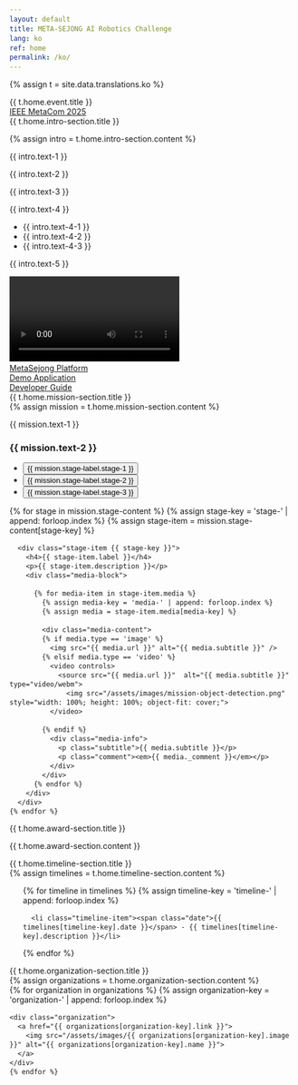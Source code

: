 ```yaml
---
layout: default
title: META-SEJONG AI Robotics Challenge
lang: ko
ref: home
permalink: /ko/
---
```

{% assign t = site.data.translations.ko %}

<div class="title" id="home">{{ t.home.event.title }}</div>

<div class="title-event"><a href="https://ieee-metacom.org">IEEE MetaCom 2025</a></div>

<section id="intro-section">
  <div class="title-level-1">{{ t.home.intro-section.title }}</div>

  {% assign intro = t.home.intro-section.content %}
  <p>{{ intro.text-1 }}</p>
  <p>{{ intro.text-2 }}</p>
  <p>{{ intro.text-3 }}</p>

  <p>{{ intro.text-4 }}</p>
  <ul>
    <li>{{ intro.text-4-1 }}</li>
    <li>{{ intro.text-4-2 }}</li>
    <li>{{ intro.text-4-3 }}</li>
  </ul>

  <p>{{ intro.text-5 }}</p>


  <div class="intro-video">
    <video id="intro-video" controls>
      <source src="{{ '/assets/video/META-Sejong AI Robotics Competition 2025-intro-540p.mp4' | relative_url }}" type="video/mp4">
      <source src="{{ '/assets/video/META-Sejong AI Robotics Competition 2025-intro-540p.webm' | relative_url }}" type="video/webm">
      <img src="/assets/images/meta-sejong.png" alt="Competition Introduction Video" style="width: 100%; height: 100%; object-fit: cover;">
    </video>
  </div>

  <div class="links">
    <div class="link-button">
      <a href="https://github.com/metasejong-competition/metacom2025-metasejong"><i class="fab fa-github"></i> MetaSejong Platform</a>
    </div>
    <div class="link-button">
      <a href="https://github.com/metasejong-competition/metasejong-airobotics"><i class="fab fa-github"></i> Demo Application</a>
    </div>
    <div class="link-button">
      <a href="https://metasejong-competition.readthedocs.io"><i class="fas fa-book"></i> Developer Guide</a>
    </div>
  </div>
</section>


<section id="mission-section">
  <div class="title-level-1">{{ t.home.mission-section.title }}</div>
  {% assign mission = t.home.mission-section.content %}
  <p>{{ mission.text-1 }}</p>

  <h3>{{ mission.text-2 }}</h3>
  <ul class="mission-selector">
    <li><button onclick="handleMissionClick('stage-1')">{{ mission.stage-label.stage-1 }}</button></li>
    <li><button onclick="handleMissionClick('stage-2')">{{ mission.stage-label.stage-2 }}</button></li>
    <li><button onclick="handleMissionClick('stage-3')">{{ mission.stage-label.stage-3 }}</button></li>
  </ul>

  <div class="stage-details">
    {% for stage in mission.stage-content %}
      {% assign stage-key = 'stage-' | append: forloop.index %}
      {% assign stage-item = mission.stage-content[stage-key] %}

      <div class="stage-item {{ stage-key }}">
        <h4>{{ stage-item.label }}</h4>
        <p>{{ stage-item.description }}</p>
        <div class="media-block">

          {% for media-item in stage-item.media %}
            {% assign media-key = 'media-' | append: forloop.index %}
            {% assign media = stage-item.media[media-key] %}

            <div class="media-content">
            {% if media.type == 'image' %}
              <img src="{{ media.url }}" alt="{{ media.subtitle }}" />
            {% elsif media.type == 'video' %}
              <video controls>
                <source src="{{ media.url }}"  alt="{{ media.subtitle }}" type="video/webm">
                  <img src="/assets/images/mission-object-detection.png" style="width: 100%; height: 100%; object-fit: cover;">
              </video>

            {% endif %}
              <div class="media-info">
                <p class="subtitle">{{ media.subtitle }}</p>
                <p class="comment"><em>{{ media._comment }}</em></p>
              </div>
            </div>
          {% endfor %}
        </div>
      </div>
    {% endfor %}      
  </div>
</section>


<section id="award-section">
  <div class="title-level-1">{{ t.home.award-section.title }}</div>
  <p>{{ t.home.award-section.content }}</p>
</section>

<section id="timeline-section">
  <div class="title-level-1">{{ t.home.timeline-section.title }}</div>
    {% assign timelines = t.home.timeline-section.content %}
  <ul>
    {% for timeline in timelines %}
      {% assign timeline-key = 'timeline-' | append: forloop.index %}

      <li class="timeline-item"><span class="date">{{ timelines[timeline-key].date }}</span> - {{ timelines[timeline-key].description }}</li>
  {% endfor %}
  </ul>
</section>



<!-- <section id="sponsor-section">
  <div class="title-level-1">{{ t.home.sponsor-section.title }}</div>
  {% assign sponsors = t.home.sponsor-section.content %}
  <div class="sponsors">
    {% for sponsor in sponsors %}
      {% assign sponsor-key = 'sponsor-' | append: forloop.index %}

    <div class="sponsor">
      <a href="{{ sponsors[sponsor-key].link }}">
        <img src="/assets/images/{{ sponsors[sponsor-key].image }}" alt="{{ sponsors[sponsor-key].name }}">
        {{ sponsors[sponsor-key].name }}
      </a>
    </div>
    {% endfor %}
  </div>
</section> -->

<section id="organization-section">
  <div class="title-level-1">{{ t.home.organization-section.title }}</div>
  {% assign organizations = t.home.organization-section.content %}
  <div class="organizations">
    {% for organization in organizations %}
      {% assign organization-key = 'organization-' | append: forloop.index %}

    <div class="organization">
      <a href="{{ organizations[organization-key].link }}">
        <img src="/assets/images/{{ organizations[organization-key].image }}" alt="{{ organizations[organization-key].name }}">
      </a>
    </div>
    {% endfor %}
  </div>
</section>